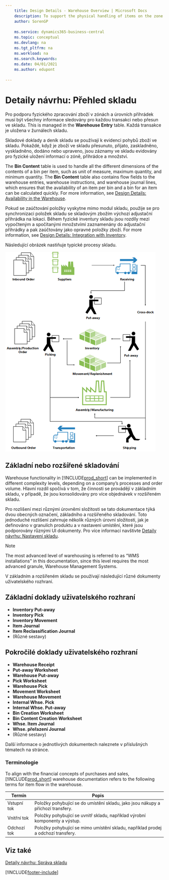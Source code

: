 ```yaml
---
    title: Design Details - Warehouse Overview | Microsoft Docs
    description: To support the physical handling of items on the zone and bin level, all information must be traced for each transaction or movement in the warehouse. This is managed in the **Warehouse Entry** table. Each transaction is stored in a warehouse register.
    author: SorenGP

    ms.service: dynamics365-business-central
    ms.topic: conceptual
    ms.devlang: na
    ms.tgt_pltfrm: na
    ms.workload: na
    ms.search.keywords:
    ms.date: 04/01/2021
    ms.author: edupont

---
```

# Detaily návrhu: Přehled skladu
Pro podporu fyzického zpracování zboží v zónách a úrovních přihrádek musí být všechny informace sledovány pro každou transakci nebo přesun ve skladu. This is managed in the **Warehouse Entry** table. Každá transakce je uložena v žurnálech skladu.

Skladové doklady a deník skladu se používají k evidenci pohybů zboží ve skladu. Pokaždé, když je zboží ve skladu přesunuto, přijato, zaskladněno, vyskladněno, dodáno nebo upraveno, jsou záznamy ve skladu evidovány pro fyzické uložení informací o zóně, přihrádce a množství.

The **Bin Content** table is used to handle all the different dimensions of the contents of a bin per item, such as unit of measure, maximum quantity, and minimum quantity. The **Bin Content** table also contains flow fields to the warehouse entries, warehouse instructions, and warehouse journal lines, which ensures that the availability of an item per bin and a bin for an item can be calculated quickly. For more information, see [Design Details: Availability in the Warehouse](design-details-availability-in-the-warehouse.md).

Pokud se zaúčtování položky vyskytne mimo modul skladu, použije se pro synchronizaci položek skladu se skladovým zbožím výchozí adjustační přihrádka na lokaci. Během fyzické inventury skladu jsou rozdíly mezi vypočteným a spočítanými množstvími zaznamenány do adjustační přihrádky a pak zaúčtovány jako opravné položky zboží. For more information, see [Design Details: Integration with Inventory](design-details-integration-with-inventory.md).

Následující obrázek nastiňuje typické procesy skladu.

![Přehled skladových prcesů](media/design_details_warehouse_management_overview.png "Přehled skladových procesů")

## Základní nebo rozšířené skladování
Warehouse functionality in [!INCLUDE[prod_short](includes/prod_short.md)] can be implemented in different complexity levels, depending on a company’s processes and order volume. Hlavní rozdíl spočívá v tom, že činnosti se provádějí v základním skladu, v případě, že jsou konsolidovány pro více objednávek v rozšířeném skladu.

Pro rozlišení mezi různými úrovněmi složitosti se tato dokumentace týká dvou obecných označení, základního a rozšířeného skladování. Toto jednoduché rozlišení zahrnuje několik různých úrovní složitosti, jak je definováno v granulích produktu a v nastavení umístění, které jsou podporovány různými UI dokumenty. Pro více informací navštivte [Detaily návrhu: Nastavení skladu](design-details-warehouse-setup.md).

> [!NOTE]  
> The most advanced level of warehousing is referred to as “WMS installations” in this documentation, since this level requires the most advanced granule, Warehouse Management Systems.

V základním a rozšířeném skladu se používají následující různé dokumenty uživatelského rozhraní.

## Základní doklady uživatelského rozhraní

- **Inventory Put-away**
- **Inventory Pick**
- **Inventory Movement**
- **Item Journal**
- **Item Reclassification Journal**
- (Různé sestavy)

## Pokročilé doklady uživatelského rozhraní

- **Warehouse Receipt**
- **Put-away Worksheet**
- **Warehouse Put-away**
- **Pick Worksheet**
- **Warehouse Pick**
- **Movement Worksheet**
- **Warehouse Movement**
- **Internal Whse. Pick**
- **Internal Whse. Put-away**
- **Bin Creation Worksheet**
- **Bin Content Creation Worksheet**
- **Whse. Item Journal**
- **Whse. přeřazení  Journal**
- (Různé sestavy)

Další informace o jednotlivých dokumentech naleznete v příslušných tématech na stránce.

### Terminologie
To align with the financial concepts of purchases and sales, [!INCLUDE[prod_short](includes/prod_short.md)] warehouse documentation refers to the following terms for item flow in the warehouse.

| Termín | Popis |
|----------|---------------------------------------|  
| Vstupní tok | Položky pohybující se do umístění skladu, jako jsou nákupy a příchozí transfery. |
| Vnitřní tok | Položky pohybující se uvnitř skladu, například výrobní komponenty a výstup. |
| Odchozí tok | Položky pohybující se mimo umístění skladu, například prodej a odchozí transfery. |

## Viz také
[Detaily návrhu: Správa skladu](design-details-warehouse-management.md)


[!INCLUDE[footer-include](includes/footer-banner.md)]
